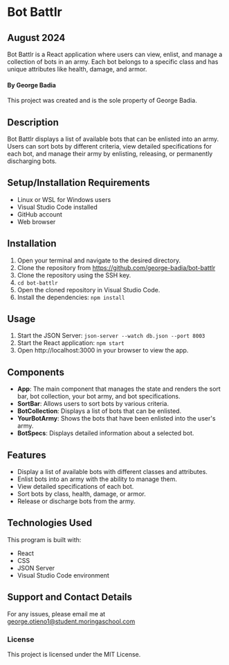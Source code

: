 # Bot Battlr

## August 2024

Bot Battlr is a React application where users can view, enlist, and manage a collection of bots in an army. Each bot belongs to a specific class and has unique attributes like health, damage, and armor.

#### By **George Badia**

This project was created and is the sole property of George Badia.

## Description

Bot Battlr displays a list of available bots that can be enlisted into an army. Users can sort bots by different criteria, view detailed specifications for each bot, and manage their army by enlisting, releasing, or permanently discharging bots.

## Setup/Installation Requirements

- Linux or WSL for Windows users
- Visual Studio Code installed
- GitHub account
- Web browser

## Installation

1. Open your terminal and navigate to the desired directory.
2. Clone the repository from https://github.com/george-badia/bot-battlr
3. Clone the repository using the SSH key.
4. `cd bot-battlr`
5. Open the cloned repository in Visual Studio Code.
6. Install the dependencies: `npm install`

## Usage

1. Start the JSON Server: `json-server --watch db.json --port 8003`
2. Start the React application: `npm start`
3. Open http://localhost:3000 in your browser to view the app.

## Components

- **App**: The main component that manages the state and renders the sort bar, bot collection, your bot army, and bot specifications.
- **SortBar**: Allows users to sort bots by various criteria.
- **BotCollection**: Displays a list of bots that can be enlisted.
- **YourBotArmy**: Shows the bots that have been enlisted into the user's army.
- **BotSpecs**: Displays detailed information about a selected bot.

## Features

- Display a list of available bots with different classes and attributes.
- Enlist bots into an army with the ability to manage them.
- View detailed specifications of each bot.
- Sort bots by class, health, damage, or armor.
- Release or discharge bots from the army.

## Technologies Used

This program is built with:

- React
- CSS
- JSON Server
- Visual Studio Code environment

## Support and Contact Details

For any issues, please email me at george.otieno1@student.moringaschool.com

### License

This project is licensed under the MIT License.
